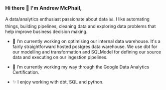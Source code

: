 ### Hi there 👋 I'm Andrew McPhail,

A data/analytics enthusiast passionate about data :bar_chart:. I like automating things, building pipelines, cleaning data and exploring data problems that help improve business decision making.

- 🔭 I’m currently working on optimising our internal data warehouse. It's a fairly straightforward hosted postgres data warehouse. We use dbt for our modelling and transformation and SQLModel for defining our source data and executing on our ingestion pipelines.

- 🌱 I’m currently working my way through the Google Data Analytics Certification.
- ✨ I enjoy working with dbt, SQL and python.

<!--
**drewzamcp/drewzamcp** is a ✨ _special_ ✨ repository because its `README.md` (this file) appears on your GitHub profile.

Here are some ideas to get you started:

- 🔭 I’m currently working on ...
- 🌱 I’m currently learning ...
- 👯 I’m looking to collaborate on ...
- 🤔 I’m looking for help with ...
- 💬 Ask me about ...
- 📫 How to reach me: ...
- 😄 Pronouns: ...
- ⚡ Fun fact: ...
-->
